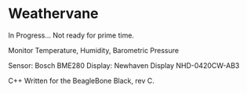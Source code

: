 # Weathervane
In Progress... Not ready for prime time.

Monitor Temperature, Humidity, Barometric Pressure

Sensor:  Bosch BME280
Display: Newhaven Display NHD-0420CW-AB3

C++
Written for the BeagleBone Black, rev C.
